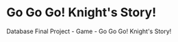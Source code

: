 Go Go Go! Knight's Story!
========================

Database Final Project - Game - Go Go Go! Knight's Story!
